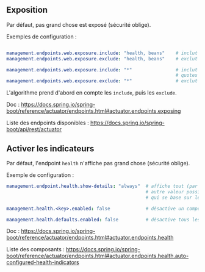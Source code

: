 ## Exposition

Par défaut, pas grand chose est exposé (sécurité oblige).

Exemples de configuration :

```yaml

management.endpoints.web.exposure.include: "health, beans"    # inclut les endpoints demandés
management.endpoints.web.exposure.exclude: "health, beans"    # exclut les endpoints demandés

management.endpoints.web.exposure.include: "*"                # inclut tout, bien mettre * entre
                                                              # quotes doubles car mot réservé en yaml
management.endpoints.web.exposure.exclude: "*"                # exclut tout
```

L'algorithme prend d'abord en compte les `include`, puis les `exclude`.

Doc : https://docs.spring.io/spring-boot/reference/actuator/endpoints.html#actuator.endpoints.exposing

Liste des endpoints disponibles : https://docs.spring.io/spring-boot/api/rest/actuator 

## Activer les indicateurs

Par défaut, l'endpoint `health` n'affiche pas grand chose (sécurité oblige).

Exemple de configuration :

```yaml
management.endpoint.health.show-details: "always"  # affiche tout (par défaut `never`,
                                                   # autre valeur possible : `when-authorized`
                                                   # qui se base sur les rôles)

management.health.<key>.enabled: false             # désactive un composant (activé par défaut)

management.health.defaults.enabled: false          # désactive tous les composants (true par défaut)

```

Doc : https://docs.spring.io/spring-boot/reference/actuator/endpoints.html#actuator.endpoints.health

Liste des composants : https://docs.spring.io/spring-boot/reference/actuator/endpoints.html#actuator.endpoints.health.auto-configured-health-indicators
